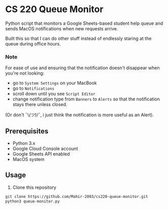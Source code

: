 # CS 220 Queue Monitor

Python script that monitors a Google Sheets-based student help queue and sends MacOS notifications when new requests arrive. 

Built this so that I can do other stuff instead of endlessly staring at the queue during office hours.

### Note
For ease of use and ensuring that the notification doesn't disappear when you're not looking:
- go to `System Settings` on your MacBook
- go to `Notifications`
- scroll down until you see `Script Editor`
- change notification type from `Banners` to `Alerts` so that the notification stays there unless closed. 

(Or don't ¯\\_(ツ)_/¯, i just think the notification is more useful as an Alert). 

## Prerequisites
- Python 3.x
- Google Cloud Console account
- Google Sheets API enabled
- MacOS system

## Usage
1. Clone this repository
```bash
git clone https://github.com/Mahir-2003/cs220-queue-monitor.git
python3 queue-monitor.py
